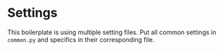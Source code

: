 # Settings

This boilerplate is using multiple setting files. Put all common settings in `common.py` and
specifics in their corresponding file.
